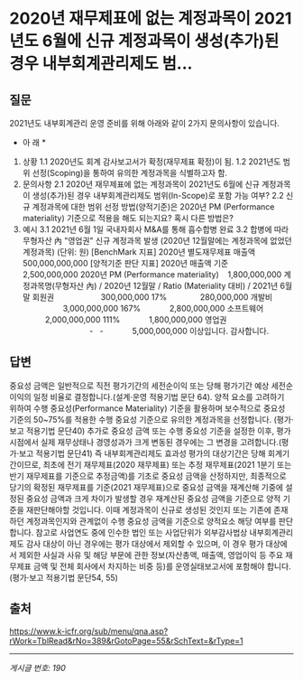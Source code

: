 # 2020년 재무제표에 없는 계정과목이 2021년도 6월에 신규 계정과목이 생성(추가)된 경우 내부회계관리제도 범...

## 질문
2021년도 내부회계관리 운영 준비를 위해 아래와 같이 2가지 문의사항이 있습니다.
* 아 래 *
1. 상황
1.1 2020년도 회계 감사보고서가 확정(재무제표 확정)이 됨.
1.2 2021년도 범위 선정(Scoping)을 통하여 유의한 계정과목을 식별하고자 함.
2. 문의사항
2.1 2020년 재무제표에 없는 계정과목이 2021년도 6월에 신규 계정과목이 생성(추가)된 경우 내부회계관리제도 범위(In-Scope)로 포함 가능 여부?
2.2 신규 계정과목에 대한 범위 선정 방법(양적기준)은 2020년 PM (Performance materiality) 기준으로 적용을 해도 되는지요? 혹시 다른 방법은?
3. 예시
3.1 2021년 6월 1일 국내자회사 M&A를 통해 흡수합병 완료
3.2 합병에 따라 무형자산 內 "영업권" 신규 계정과목 발생 (2020년 12월말에는 계정과목에 없었던 계정과목)
(단위: 원)
[BenchMark 지표]
2020년 별도재무제표 매출액	 500,000,000,000
[양적기준 판단 지표]
2020년 매출액 기준	                   2,500,000,000
2020년 PM (Performance materiality)	   1,800,000,000
계정과목명(무형자산 內) / 2020년 12월말 / Ratio (Materiality 대비) / 2021년 6월말
회원권	                    300,000,000 	17%	              280,000,000
개발비	                  3,000,000,000 	167%	            2,800,000,000
소프트웨어	          2,000,000,000 	111%	            1,800,000,000
영업권	                              - 	  -	            5,000,000,000
이상입니다.
감사합니다.

## 답변
중요성 금액은 일반적으로 직전 평가기간의 세전순이익 또는 당해 평가기간 예상 세전순이익의 일정 비율로 결정합니다.(설계·운영 적용기법 문단 64). 양적 요소를 고려하기 위하여 수행 중요성(Performance Materiality) 기준을 활용하며 보수적으로 중요성 기준의 50~75%를 적용한 수행 중요성 기준으로 유의한 계정과목을 선정합니다. (평가·보고 적용기법 문단40)
추가로 중요성 금액 또는 수행 중요성 기준을 설정한 이후, 평가시점에서 실제 재무상태나 경영성과가 크게 변동된 경우에는 그 변경을 고려합니다.(평가·보고 적용기법 문단41)
즉 내부회계관리제도 효과성 평가의 대상기간은 당해 회계기간이므로, 최초에 전기 재무제표(2020 재무제표) 또는 추정 재무제표(2021 1분기 또는 반기 재무제표를 기준으로 추정금액)를 기초로 중요성 금액을 산정하지만, 최종적으로 당기의 확정된 재무제표를 기준(2021 재무제표)으로 중요성 금액을 재계산해 기중에 설정된 중요성 금액과 크게 차이가 발생할 경우 재계산된 중요성 금액을 기준으로 양적 기준을 재판단해야할 것입니다. 이때 계정과목이 신규로 생성된 것인지 또는 기존에 존재하던 계정과목인지와 관계없이 수행 중요성 금액을 기준으로 양적요소 해당 여부를 판단합니다.
참고로 사업연도 중에 인수한 법인 또는 사업단위가 외부감사법상 내부회계관리제도 감사 대상이 아닌 경우에는 평가 대상에서 제외할 수 있으며, 이 경우 평가 대상에서 제외한 사실과 사유 및 해당 부문에 관한 정보(자산총액, 매출액, 영업이익 등 주요 재무제표 금액 및 전체 회사에서 차지하는 비중 등)를 운영실태보고서에 포함해야 합니다.(평가·보고 적용기법 문단54, 55)

## 출처
https://www.k-icfr.org/sub/menu/qna.asp?rWork=TblRead&rNo=389&rGotoPage=55&rSchText=&rType=1

---
*게시글 번호: 190*
